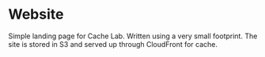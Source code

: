 # Website

Simple landing page for Cache Lab. Written using a very small footprint. The
site is stored in S3 and served up through CloudFront for cache.
